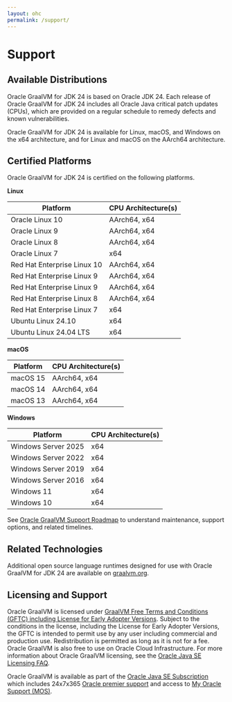 ```yaml
---
layout: ohc
permalink: /support/
---
```


# Support

## Available Distributions

Oracle GraalVM for JDK 24 is based on Oracle JDK 24.
Each release of Oracle GraalVM for JDK 24 includes all Oracle Java critical patch updates (CPUs), which are provided on a regular schedule to remedy defects and known vulnerabilities.

Oracle GraalVM for JDK 24 is available for Linux, macOS, and Windows on the x64 architecture, and for Linux and macOS on the AArch64 architecture.

## Certified Platforms

Oracle GraalVM for JDK 24 is certified on the following platforms.

**Linux**

| Platform                        | CPU Architecture(s) |
|---------------------------------|---------------------|
| Oracle Linux 10                 | AArch64, x64        |
| Oracle Linux 9                  | AArch64, x64        |
| Oracle Linux 8                  | AArch64, x64        |
| Oracle Linux 7                  | x64                 |
| Red Hat Enterprise Linux 10     | AArch64, x64        |
| Red Hat Enterprise Linux 9      | AArch64, x64        |
| Red Hat Enterprise Linux 9      | AArch64, x64        |
| Red Hat Enterprise Linux 8      | AArch64, x64        |
| Red Hat Enterprise Linux 7      | x64                 |
| Ubuntu Linux 24.10              | x64                 |
| Ubuntu Linux 24.04 LTS          | x64                 |

**macOS**

| Platform | CPU Architecture(s) |
|----------|---------------------|
| macOS 15 | AArch64, x64        |
| macOS 14 | AArch64, x64        |
| macOS 13 | AArch64, x64        |

**Windows**

| Platform            | CPU Architecture(s) |
|---------------------|---------------------|
| Windows Server 2025 | x64                 |
| Windows Server 2022 | x64                 |
| Windows Server 2019 | x64                 |
| Windows Server 2016 | x64                 |
| Windows 11          | x64                 |
| Windows 10          | x64                 |

See [Oracle GraalVM Support Roadmap](https://docs.oracle.com/en/graalvm/support-roadmap.html) to understand maintenance, support options, and related timelines.

## Related Technologies

Additional open source language runtimes designed for use with Oracle GraalVM for JDK 24 are available on [graalvm.org](https://www.graalvm.org/reference-manual/languages/).

## Licensing and Support

Oracle GraalVM is licensed under [GraalVM Free Terms and Conditions (GFTC) including License for Early Adopter Versions](https://www.oracle.com/downloads/licenses/graal-free-license.html).
Subject to the conditions in the license, including the License for Early Adopter Versions, the GFTC is intended to permit use by any user including commercial and production use.
Redistribution is permitted as long as it is not for a fee.
Oracle GraalVM is also free to use on Oracle Cloud Infrastructure.
For more information about Oracle GraalVM licensing, see the [Oracle Java SE Licensing FAQ](https://www.oracle.com/java/technologies/javase/jdk-faqs.html#GraalVM-licensing).

Oracle GraalVM is available as part of the [Oracle Java SE Subscription](https://www.oracle.com/java/java-se-subscription/) which includes 24x7x365 [Oracle premier support](https://www.oracle.com/support/premier/) and access to [My Oracle Support (MOS)](https://www.oracle.com/support/).